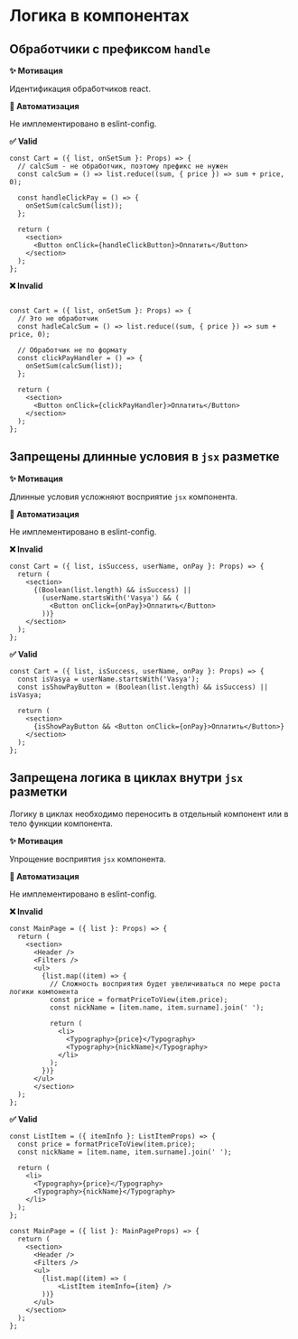 # Логика в компонентах

## Обработчики с префиксом `handle`

**✨ Мотивация**

Идентификация обработчиков react.

**🤖 Автоматизация**

Не имплементировано в eslint-config.

**✅ Valid**

```tsx
const Cart = ({ list, onSetSum }: Props) => {
  // calcSum - не обработчик, поэтому префикс не нужен
  const calcSum = () => list.reduce((sum, { price }) => sum + price, 0);

  const handleClickPay = () => {
    onSetSum(calcSum(list));
  };

  return (
    <section>
      <Button onClick={handleClickButton}>Оплатить</Button>
    </section>
  );
};

```

**❌ Invalid**

```tsx

const Cart = ({ list, onSetSum }: Props) => {
  // Это не обработчик
  const hadleCalcSum = () => list.reduce((sum, { price }) => sum + price, 0);

  // Обработчик не по формату
  const clickPayHandler = () => {
    onSetSum(calcSum(list));
  };

  return (
    <section>
      <Button onClick={clickPayHandler}>Оплатить</Button>
    </section>
  );
};
```

## Запрещены длинные условия в `jsx` разметке

**✨ Мотивация**

Длинные условия усложняют восприятие `jsx` компонента.

**🤖 Автоматизация**

Не имплементировано в eslint-config.

**❌ Invalid**

```tsx
const Cart = ({ list, isSuccess, userName, onPay }: Props) => {
  return (
    <section>
      {(Boolean(list.length) && isSuccess) ||
        (userName.startsWith('Vasya') && (
          <Button onClick={onPay}>Оплатить</Button>
        ))}
    </section>
  );
};
```

**✅ Valid**

```tsx
const Cart = ({ list, isSuccess, userName, onPay }: Props) => {
  const isVasya = userName.startsWith('Vasya');
  const isShowPayButton = (Boolean(list.length) && isSuccess) || isVasya;

  return (
    <section>
      {isShowPayButton && <Button onClick={onPay}>Оплатить</Button>}
    </section>
  );
};
```


## Запрещена логика в циклах внутри `jsx` разметки

Логику в циклах необходимо переносить в отдельный компонент или в тело функции компонента.

**✨ Мотивация**

Упрощение восприятия `jsx` компонента.

**🤖 Автоматизация**

Не имплементировано в eslint-config.


**❌ Invalid**

```tsx
const MainPage = ({ list }: Props) => {
  return (
    <section>
      <Header />
      <Filters />
      <ul>
        {list.map((item) => {
          // Сложность восприятия будет увеличиваться по мере роста логики компонента
          const price = formatPriceToView(item.price);
          const nickName = [item.name, item.surname].join(' ');

          return (
            <li>
              <Typography>{price}</Typography>
              <Typography>{nickName}</Typography>
            </li>
          );
        })}
      </ul>
      </section>
  );
};
```

**✅ Valid**

```tsx
const ListItem = ({ itemInfo }: ListItemProps) => {
  const price = formatPriceToView(item.price);
  const nickName = [item.name, item.surname].join(' ');

  return (
    <li>
      <Typography>{price}</Typography>
      <Typography>{nickName}</Typography>
    </li>
  );
};

const MainPage = ({ list }: MainPageProps) => {
  return (
    <section>
      <Header />
      <Filters />
      <ul>
        {list.map((item) => (
            <ListItem itemInfo={item} />
        ))}
      </ul>
    </section>
  );
};
```

